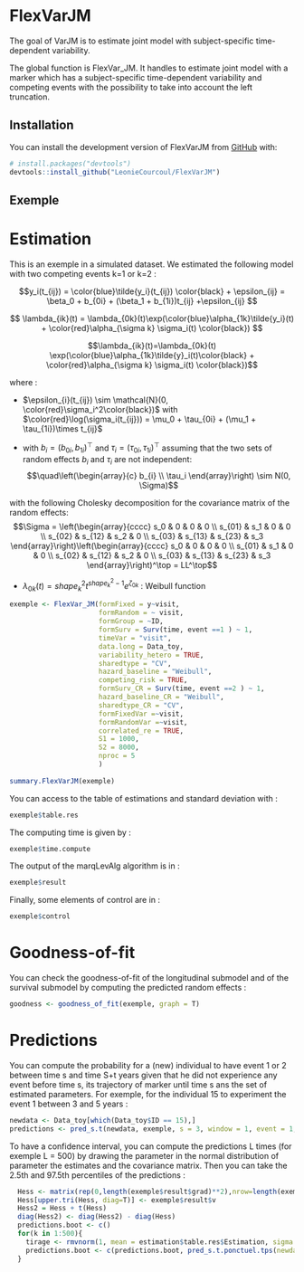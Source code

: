 
<!-- README.md is generated from README.Rmd. Please edit that file -->

# FlexVarJM

<!-- badges: start -->
<!-- badges: end -->

The goal of VarJM is to estimate joint model with subject-specific
time-dependent variability.

The global function is FlexVar_JM. It handles to estimate joint model
with a marker which has a subject-specific time-dependent variability
and competing events with the possibility to take into account the left
truncation.

## Installation

You can install the development version of FlexVarJM from
[GitHub](https://github.com/) with:

``` r
# install.packages("devtools")
devtools::install_github("LeonieCourcoul/FlexVarJM")
```

## Exemple

# Estimation

This is an exemple in a simulated dataset. We estimated the following
model with two competing events k=1 or k=2 :

$$y_i(t_{ij}) = \color{blue}\tilde{y_i}(t_{ij}) \color{black} + \epsilon_{ij} = \beta_0 + b_{0i} + (\beta_1 + b_{1i})t_{ij} +\epsilon_{ij} $$

$$ \lambda_{ik}(t) = \lambda_{0k}(t)\exp(\color{blue}\alpha_{1k}\tilde{y_i}(t) + \color{red}\alpha_{\sigma k} \sigma_i(t) \color{black}) $$

$$\lambda_{ik}(t)=\lambda_{0k}(t) \exp(\color{blue}\alpha_{1k}\tilde{y}_i(t)\color{black} + \color{red}\alpha_{\sigma k} \sigma_i(t) \color{black})$$

where :

- $\epsilon_{i}(t_{ij}) \sim \mathcal{N}(0, \color{red}\sigma_i^2\color{black})$
  with
  $\color{red}\log(\sigma_i(t_{ij})) = \mu_0 + \tau_{0i} + (\mu_1 + \tau_{1i})\times t_{ij}$

- with $b_i=\left(b_{0i},b_{1i}\right)^{\top}$ and
  $\tau_i=\left(\tau_{0i},\tau_{1i}\right)^{\top}$ assuming that the two
  sets of random effects $b_i$ and $\tau_i$ are not independent:
  $$\quad\left(\begin{array}{c}
  b_{i} \\
  \tau_i
  \end{array}\right) \sim N(0, \Sigma)$$

with the following Cholesky decomposition for the covariance matrix of
the random effects: $$\Sigma = \left(\begin{array}{cccc}
s_0 & 0 & 0 & 0  \\
s_{01} & s_1 & 0 & 0 \\
s_{02} & s_{12} & s_2 & 0 \\
s_{03} & s_{13} & s_{23} & s_3 
\end{array}\right)\left(\begin{array}{cccc}
s_0 & 0 & 0 & 0  \\
s_{01} & s_1 & 0 & 0 \\
s_{02} & s_{12} & s_2 & 0 \\
s_{03} & s_{13} & s_{23} & s_3 
\end{array}\right)^\top = LL^\top$$

- $\lambda_{0k}(t) = shape_k^2 t^{shape_k^2-1}e^{\zeta_{0k}}$ : Weibull
  function

``` r
exemple <- FlexVar_JM(formFixed = y~visit,
                      formRandom = ~ visit,
                      formGroup = ~ID,
                      formSurv = Surv(time, event ==1 ) ~ 1,
                      timeVar = "visit",
                      data.long = Data_toy,
                      variability_hetero = TRUE,
                      sharedtype = "CV",
                      hazard_baseline = "Weibull",
                      competing_risk = TRUE,
                      formSurv_CR = Surv(time, event ==2 ) ~ 1,
                      hazard_baseline_CR = "Weibull",
                      sharedtype_CR = "CV",
                      formFixedVar =~visit, 
                      formRandomVar =~visit,
                      correlated_re = TRUE,
                      S1 = 1000,
                      S2 = 8000,
                      nproc = 5
                      )
                      
summary.FlexVarJM(exemple)
```

You can access to the table of estimations and standard deviation with :

``` r
exemple$table.res
```

The computing time is given by :

``` r
exemple$time.compute
```

The output of the marqLevAlg algorithm is in :

``` r
exemple$result
```

Finally, some elements of control are in :

``` r
exemple$control
```

# Goodness-of-fit

You can check the goodness-of-fit of the longitudinal submodel and of
the survival submodel by computing the predicted random effects :

``` r
goodness <- goodness_of_fit(exemple, graph = T)
```

# Predictions

You can compute the probability for a (new) individual to have event 1
or 2 between time s and time S+t years given that he did not experience
any event before time s, its trajectory of marker until time s ans the
set of estimated parameters. For exemple, for the individual 15 to
experiment the event 1 between 3 and 5 years :

``` r
newdata <- Data_toy[which(Data_toy$ID == 15),]
predictions <- pred_s.t(newdata, exemple, s = 3, window = 1, event = 1, tirage = NULL)
```

To have a confidence interval, you can compute the predictions L times
(for exemple L = 500) by drawing the parameter in the normal
distribution of parameter the estimates and the covariance matrix. Then
you can take the 2.5th and 97.5th percentiles of the predictions :

``` r
  Hess <- matrix(rep(0,length(exemple$result$grad)**2),nrow=length(exemple$result$grad),ncol=length(exemple$result$grad))
  Hess[upper.tri(Hess, diag=T)] <- exemple$result$v
  Hess2 = Hess + t(Hess)
  diag(Hess2) <- diag(Hess2) - diag(Hess)
  predictions.boot <- c()
  for(k in 1:500){
    tirage <- rmvnorm(1, mean = estimation$table.res$Estimation, sigma = Hess2)
    predictions.boot <- c(predictions.boot, pred_s.t.ponctuel.tps(newdata = newdata, estimation, s = 3, window = 2, event = 1, tirage = tirage))
  }
```
